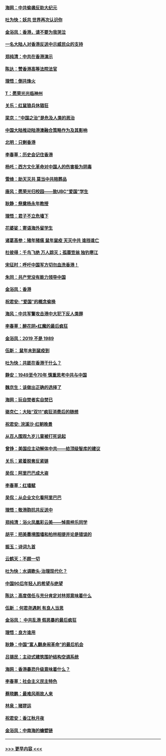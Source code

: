 #### [海网：中共偷袭反助大纪元](../pages/nsc993/n11673515.md?t=11222244) 
#### [吐为快：妖共 世界再次认识你](../pages/nsc993/n11673506.md?t=11222244) 
#### [金浴凤：香港，请不要为我哭泣](../pages/nsc993/n11673248.md?t=11222244) 
#### [一名大陆人对香港反送中示威民众的支持](../pages/nsc993/n11672615.md?t=11222244) 
#### [郑纯清：中共在香港演示](../pages/nsc993/n11670539.md?t=11222244) 
#### [陈达：赞香港高等法院法官](../pages/nsc993/n11669542.md?t=11222244) 
#### [理悟：倒共烽火](../pages/nsc993/n11668844.md?t=11222244) 
#### [T：愿荣光光临神州](../pages/nsc993/n11668421.md?t=11222244) 
#### [关乐：红鼠狼兵休猖狂](../pages/nsc993/n11668378.md?t=11222244) 
#### [梁京：“中国之治”是危及人类的恶治](../pages/nsc993/n11668328.md?t=11222244) 
#### [中国大陆推动陆港澳融合策略作为及其影响](../pages/nsc993/n11668157.md?t=11222244) 
#### [北明：只剩香港](../pages/nsc993/n11668002.md?t=11222244) 
#### [李春草：历史会记住香港](../pages/nsc993/n11667927.md?t=11222244) 
#### [杨吒：西方文化革命对中国人的伤害极为阴毒](../pages/nsc993/n11664521.md?t=11222244) 
#### [雪绮：助天灭共 莫当中共陪葬品](../pages/nsc993/n11662650.md?t=11222244) 
#### [唐风：愿荣光归校园——致UBC“爱国”学生](../pages/nsc993/n11662194.md?t=11222244) 
#### [耿静：祭奠杨永年教授](../pages/nsc993/n11662514.md?t=11222244) 
#### [理悟：君子不立危墙下](../pages/nsc993/n11662172.md?t=11222244) 
#### [花婆娑：寄语海外留学生](../pages/nsc993/n11662121.md?t=11222244) 
#### [诸葛高参：猪年猪瘟 鼠年鼠疫 天灭中共 谁挡谁亡](../pages/nsc993/n11661980.md?t=11222244) 
#### [杜彼得：千鸟飞绝 万人踪灭；孤蓑笠翁 独钓寒江](../pages/nsc993/n11661170.md?t=11222244) 
#### [宋征时：呼吁中国军方切勿血洗香港！](../pages/nsc993/n11415318.md?t=11222244) 
#### [朱同：共产党没有能力领导中国](../pages/nsc993/n11660421.md?t=11222244) 
#### [金浴凤：香港](../pages/nsc993/n11660419.md?t=11222244) 
#### [祝君安: “爱国”的概念偷换](../pages/nsc993/n11659706.md?t=11222244) 
#### [海风：中共军警攻击港中大犯下反人类罪](../pages/nsc993/n11659632.md?t=11222244) 
#### [李春草：醉花阴•红魔的最后疯狂](../pages/nsc993/n11659287.md?t=11222244) 
#### [金浴凤：2019 不是 1989](../pages/nsc993/n11657663.md?t=11222244) 
#### [伍新： 鼠年未到鼠疫到](../pages/nsc993/n11655098.md?t=11222244) 
#### [吐为快：共匪在香港干什么？](../pages/nsc993/n11654891.md?t=11222244) 
#### [静安：1949至今70年 慎重思考中共与中国](../pages/nsc993/n11651244.md?t=11222244) 
#### [魏京生：该做出正确的选择了](../pages/nsc993/n11653084.md?t=11222244) 
#### [海网：玩自焚者实自焚已](../pages/nsc993/n11652423.md?t=11222244) 
#### [骆克仁：大陆“双11”疯狂消费后的随想](../pages/nsc993/n11652305.md?t=11222244) 
#### [祝君安: 浣溪沙·红朝晚景](../pages/nsc993/n11652258.md?t=11222244) 
#### [从百人围观九岁儿童被打死说起](../pages/nsc993/n11651030.md?t=11222244) 
#### [曾铮：美国应主动解体中共——给顶级智库的建议](../pages/nsc993/n11649888.md?t=11222244) 
#### [关乐：紧着脱套反紧链](../pages/nsc993/n11649069.md?t=11222244) 
#### [吴侃：阿里巴巴成大盗](../pages/nsc993/n11645523.md?t=11222244) 
#### [李春草：红墙赋](../pages/nsc993/n11646389.md?t=11222244) 
#### [吴侃：从企业文化看阿里巴巴](../pages/nsc993/n11645476.md?t=11222244) 
#### [理悟：敬港胞抗共反送中](../pages/nsc993/n11645466.md?t=11222244) 
#### [郑纯清：浴火凤凰彩云美——悼周梓乐同学](../pages/nsc993/n11645155.md?t=11222244) 
#### [胡平：把美墨境围墙和柏林相提并论是错误的](../pages/nsc993/n11645134.md?t=11222244) 
#### [振玉：诗词九首](../pages/nsc993/n11644081.md?t=11222244) 
#### [云鹤天：不顾一切](../pages/nsc993/n11643508.md?t=11222244) 
#### [吐为快：水调歌头·治理现代化？](../pages/nsc993/n11643485.md?t=11222244) 
#### [中国90后年轻人的希望与绝望](../pages/nsc993/n11642317.md?t=11222244) 
#### [陈达：高度信任与充分肯定对林郑意味着什么](../pages/nsc993/n11641441.md?t=11222244) 
#### [伍新 ：何君尧遇刺 有良人当思](../pages/nsc993/n11641503.md?t=11222244) 
#### [金浴凤： 中共乱港  假恶暴的最后疯狂](../pages/nsc993/n11641495.md?t=11222244) 
#### [理悟：良方谁用](../pages/nsc993/n11641463.md?t=11222244) 
#### [耿静：中国“富人翻身闹革命”的最后机会](../pages/nsc993/n11640655.md?t=11222244) 
#### [吕锡民：主动式建筑围护结构空调系统](../pages/nsc993/n11640168.md?t=11222244) 
#### [海网：香港暴恐升级意味着什么？](../pages/nsc993/n11635904.md?t=11222244) 
#### [李春草：社会主义民主特色](../pages/nsc993/n11634657.md?t=11222244) 
#### [蔡晓鹏：最难风雨故人来](../pages/nsc993/n11633145.md?t=11222244) 
#### [林泉：猪猡运](../pages/nsc993/n11631469.md?t=11222244) 
#### [祝君安：香江秋月夜](../pages/nsc993/n11631440.md?t=11222244) 
#### [金浴凤：中南海的蟾嬖链](../pages/nsc993/n11631290.md?t=11222244) 

----
#### [ >>> 更早内容 <<< ](../indexes/nsc993-earlier.md)

